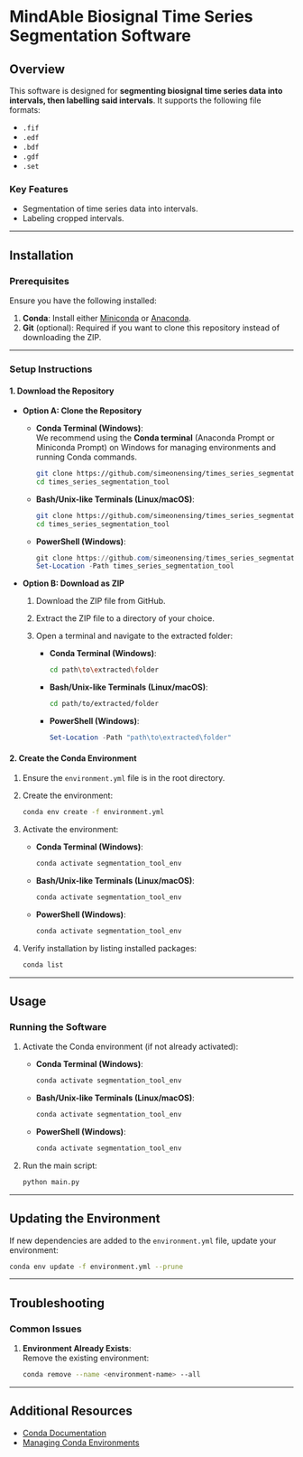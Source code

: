 # MindAble Biosignal Time Series Segmentation Software

## Overview

This software is designed for **segmenting biosignal time series data into intervals, then labelling said intervals**. It supports the following file formats:

- `.fif`
- `.edf`
- `.bdf`
- `.gdf`
- `.set`

### Key Features
- Segmentation of time series data into intervals.
- Labeling cropped intervals.

---

## Installation

### Prerequisites

Ensure you have the following installed:

1. **Conda**: Install either [Miniconda](https://docs.conda.io/en/latest/miniconda.html) or [Anaconda](https://www.anaconda.com/).
2. **Git** (optional): Required if you want to clone this repository instead of downloading the ZIP.

---

### Setup Instructions

#### 1. Download the Repository

- **Option A: Clone the Repository**

  - **Conda Terminal (Windows)**:  
    We recommend using the **Conda terminal** (Anaconda Prompt or Miniconda Prompt) on Windows for managing environments and running Conda commands.
    ```bash
    git clone https://github.com/simeonensing/times_series_segmentation_tool.git
    cd times_series_segmentation_tool
    ```

  - **Bash/Unix-like Terminals (Linux/macOS)**:
    ```bash
    git clone https://github.com/simeonensing/times_series_segmentation_tool.git
    cd times_series_segmentation_tool
    ```

  - **PowerShell (Windows)**:
    ```powershell
    git clone https://github.com/simeonensing/times_series_segmentation_tool.git
    Set-Location -Path times_series_segmentation_tool
    ```

- **Option B: Download as ZIP**

  1. Download the ZIP file from GitHub.
  2. Extract the ZIP file to a directory of your choice.
  3. Open a terminal and navigate to the extracted folder:
  
     - **Conda Terminal (Windows)**:
       ```bash
       cd path\to\extracted\folder
       ```

     - **Bash/Unix-like Terminals (Linux/macOS)**:
       ```bash
       cd path/to/extracted/folder
       ```

     - **PowerShell (Windows)**:
       ```powershell
       Set-Location -Path "path\to\extracted\folder"
       ```

#### 2. Create the Conda Environment

1. Ensure the `environment.yml` file is in the root directory.
2. Create the environment:
   ```bash
   conda env create -f environment.yml
   ```

3. Activate the environment:
   - **Conda Terminal (Windows)**:
     ```bash
     conda activate segmentation_tool_env
     ```
   - **Bash/Unix-like Terminals (Linux/macOS)**:
     ```bash
     conda activate segmentation_tool_env
     ```
   - **PowerShell (Windows)**:
     ```powershell
     conda activate segmentation_tool_env
     ```

4. Verify installation by listing installed packages:
   ```bash
   conda list
   ```

---

## Usage

### Running the Software

1. Activate the Conda environment (if not already activated):

   - **Conda Terminal (Windows)**:
     ```bash
     conda activate segmentation_tool_env
     ```

   - **Bash/Unix-like Terminals (Linux/macOS)**:
     ```bash
     conda activate segmentation_tool_env
     ```

   - **PowerShell (Windows)**:
     ```powershell
     conda activate segmentation_tool_env
     ```

2. Run the main script:
   ```bash
   python main.py 
   ```

---

## Updating the Environment

If new dependencies are added to the `environment.yml` file, update your environment:
```bash
conda env update -f environment.yml --prune
```

---

## Troubleshooting

### Common Issues

1. **Environment Already Exists**:  
   Remove the existing environment:
   ```bash
   conda remove --name <environment-name> --all
   ```

---

## Additional Resources

- [Conda Documentation](https://docs.conda.io/en/latest/)
- [Managing Conda Environments](https://docs.conda.io/projects/conda/en/latest/user-guide/tasks/manage-environments.html)
